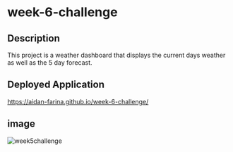 # week-6-challenge

## Description

This project is a weather dashboard that displays the current days weather as well as the 5 day forecast.


## Deployed Application

https://aidan-farina.github.io/week-6-challenge/

## image

![week5challenge](https://user-images.githubusercontent.com/127269326/233896401-5a1d6ce2-ea2d-428d-b46a-1d5894f73ca6.png)